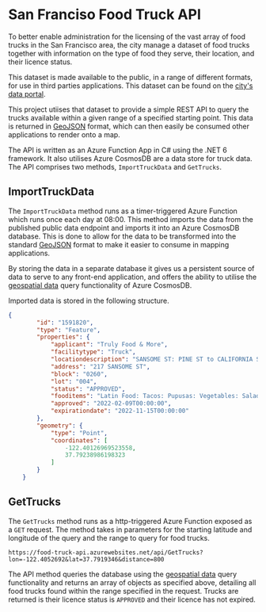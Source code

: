 ﻿# San Franciso Food Truck API

To better enable administration for the licensing of the vast array of food trucks in the San Francisco area, the city manage a dataset of food trucks together with information on the type of food they serve, their location, and their licence status.

This dataset is made available to the public, in a range of different formats, for use in third parties applications. This dataset can be found on the [city's data portal](https://data.sfgov.org/Economy-and-Community/Mobile-Food-Facility-Permit/rqzj-sfat/data).

This project utiises that dataset to provide a simple REST API to query the trucks available within a given range of a specified starting point. This data is returned in [GeoJSON](https://datatracker.ietf.org/doc/html/rfc7946) format, which can then easily be consumed other applications to render onto a map.

The API is written as an Azure Function App in C# using the .NET 6 framework. It also utilises Azure CosmosDB are a data store for truck data. The API comprises two methods, `ImportTruckData` and `GetTrucks`.

## ImportTruckData

The `ImportTruckData` method runs as a timer-triggered Azure Function which runs once each day at 08:00. This method imports the data from the published public data endpoint and imports it into an Azure CosmosDB database. This is done to allow for the data to be transformed into the standard [GeoJSON](https://datatracker.ietf.org/doc/html/rfc7946) format to make it easier to consume in mapping applications.

By storing the data in a separate database it gives us a persistent source of data to serve to any front-end application, and offers the ability to utilise the [geospatial data](https://docs.microsoft.com/en-us/azure/cosmos-db/sql/sql-query-geospatial-query) query functionality of Azure CosmosDB.

Imported data is stored in the following structure.

```json
{
        "id": "1591820",
        "type": "Feature",
        "properties": {
            "applicant": "Truly Food & More",
            "facilitytype": "Truck",
            "locationdescription": "SANSOME ST: PINE ST to CALIFORNIA ST (200 - 299)",
            "address": "217 SANSOME ST",
            "block": "0260",
            "lot": "004",
            "status": "APPROVED",
            "fooditems": "Latin Food: Tacos: Pupusas: Vegetables: Salad: Waters: Sodas",
            "approved": "2022-02-09T00:00:00",
            "expirationdate": "2022-11-15T00:00:00"
        },
        "geometry": {
            "type": "Point",
            "coordinates": [
                -122.40126969523558,
                37.79238986198323
            ]
        }
    }
```

## GetTrucks

The `GetTrucks` method runs as a http-triggered Azure Function exposed as a `GET` request. The method takes in parameters for the starting latitude and longitude of the query and the range to query for food trucks.

```
https://food-truck-api.azurewebsites.net/api/GetTrucks?lon=-122.4052692&lat=37.7919346&distance=800
```
The API method queries the database using the [geospatial data](https://docs.microsoft.com/en-us/azure/cosmos-db/sql/sql-query-geospatial-query) query functionality and returns an array of objects as specified above, detailing all food trucks found within the range specified in the request. Trucks are returned is their licence status is `APPROVED` and their licence has not expired.
